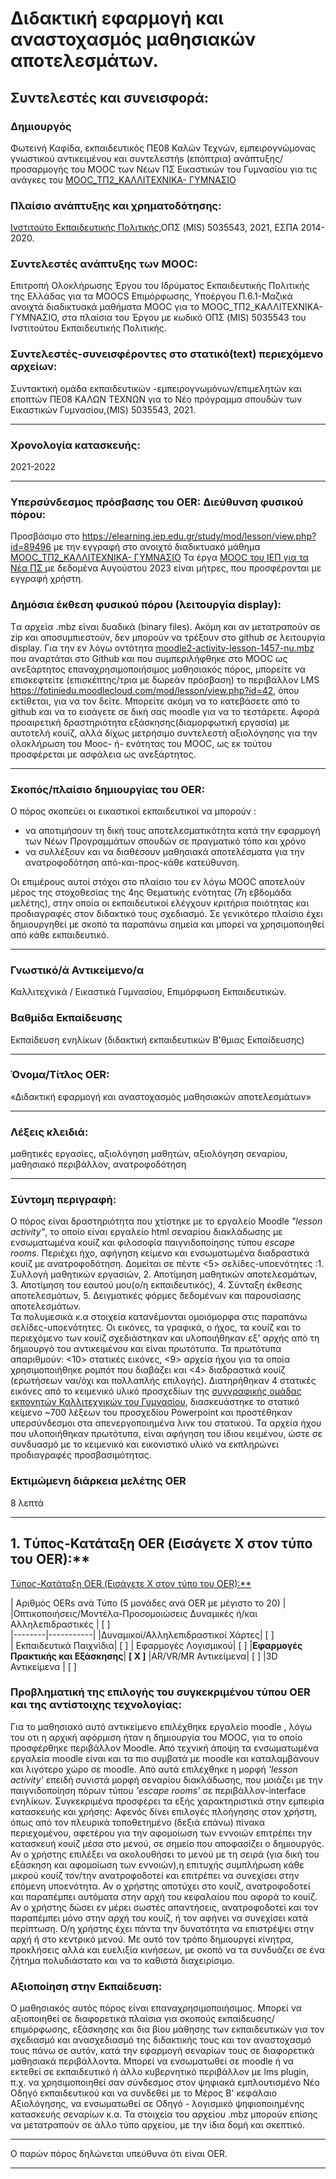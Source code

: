 # Διδακτική εφαρμογή και αναστοχασμός μαθησιακών αποτελεσμάτων. 


## Συντελεστές και συνεισφορά:
### Δημιουργός 
Φωτεινή Καφίδα, εκπαιδευτικός ΠΕ08 Καλών Τεχνών, εμπειρογνώμονας γνωστικού  αντικειμένου και συντελεστήs (επόπτρια) ανάπτυξης/ προσαρμογής του MOOC των Νέων ΠΣ Εικαστικών του Γυμνασίου για τις ανάγκες του [ΜΟΟC_ΤΠ2_ΚΑΛΛΙΤΕΧΝΙΚΑ- ΓΥΜΝΑΣΙΟ](https://elearning.iep.edu.gr/study/enrol/index.php?id=2311)
### Πλαίσιο ανάπτυξης και χρηματοδότησης:
[Ινστιτούτο Εκπαιδευτικής Πολιτικής](http://iep.edu.gr/el/),ΟΠΣ (MIS) 5035543, 2021, ΕΣΠΑ 2014-2020.
### Συντελεστές ανάπτυξης των MOOC:
Επιτροπή Ολοκλήρωσης Έργου του Ιδρύματος Εκπαιδευτικής Πολιτικής της Ελλάδας για τα MOOCS Επιμόρφωσης, Υποέργου Π.6.1-Μαζικά ανοιχτά διαδικτυακά μαθήματα MOOC για το ΜΟΟC_ΤΠ2_ΚΑΛΛΙΤΕΧΝΙΚΑ- ΓΥΜΝΑΣΙΟ, στα πλαίσια του Έργου με κωδικό ΟΠΣ (MIS) 5035543 του Ινστιτούτου Εκπαιδευτικής Πολιτικής.
### Συντελεστές-συνεισφέροντες στο στατικό(text) περιεχόμενο αρχείων:
Συντακτική ομάδα εκπαιδευτικών -εμπειρογνωμόνων/επιμελητών και εποπτών ΠΕ08 ΚΑΛΩΝ ΤΕΧΝΩΝ για το Νέο πρόγραμμα σπουδών των Εικαστικών Γυμνασίου,(MIS) 5035543, 2021.

___

### Χρονολογία κατασκευής: ###
 2021-2022
___
 
### Υπερσύνδεσμος πρόσβασης του OER: Διεύθυνση φυσικού πόρου:

Προσβάσιμο στο <https://elearning.iep.edu.gr/study/mod/lesson/view.php?id=89496>  με την εγγραφή στο ανοιχτό διαδικτυακό μάθημα [ΜΟΟC_ΤΠ2_ΚΑΛΛΙΤΕΧΝΙΚΑ- ΓΥΜΝΑΣΙΟ](https://elearning.iep.edu.gr/study/enrol/index.php?id=2311)
Τα έργα [MOOC του ΙΕΠ για τα Νέα ΠΣ ](https://elearning.iep.edu.gr/study/course/index.php?categoryid=68&browse=courses&perpage=20&page=1) με δεδομένα Αυγούστου 2023 είναι μήτρες, που προσφέρονται με εγγραφή χρήστη. 
### Δημόσια έκθεση φυσικού πόρου (λειτουργία display): 
Tα αρχεία .mbz είναι δυαδικά (binary files). Ακόμη και αν μετατραπούν σε zip και αποσυμπιεστούν, δεν μπορούν να τρέξουν στο github σε λειτουργία display. Για την  εν λόγω οντότητα [moodle2-activity-lesson-1457-nu.mbz](https://github.com/fotinikafida/text-to-moodle/blob/main/moodle2-activity-lesson-1457-nu.mbz) που αναρτάται στο Github και που συμπεριλήφθηκε στο MOOC ως ανεξάρτητος επαναχρησιμοποιήσιμος  μαθησιακός πόρος, μπορείτε να επισκεφτείτε (επισκέπτης/τρια με δωρεάν πρόσβαση) το περιβάλλον LMS <https://fotiniedu.moodlecloud.com/mod/lesson/view.php?id=42>, όπου εκτίθεται, για να τον δείτε. Mπορείτε ακόμη να το κατεβάσετε από το github και να το εισάγετε σε δική σας moodle για να το τεστάρετε.  Αφορά προαιρετική δραστηριότητα εξάσκησης(διαμορφωτική εργασία) με αυτοτελή κουίζ, αλλά δίχως μετρήσιμο συντελεστή αξιολόγησης για την ολοκλήρωση του Mooc- ή- ενότητας του ΜΟΟC, ως εκ τούτου προσφέρεται με ασφάλεια ως ανεξάρτητος.
   
___

### Σκοπός/πλαίσιο δημιουργίας του OER: ###   
 Ο πόρος σκοπεύει οι εικαστικοί εκπαιδευτικοί να μπορούν :
 *  να αποτιμήσουν τη δική τους αποτελεσματικότητα κατά την εφαρμογή των Νέων Προγραμμάτων σπουδών σε πραγματικό τόπο και χρόνο  
 * να συλλέξουν και να διαθέσουν μαθησιακά αποτελέσματα για την ανατροφοδότηση από-και-προς-κάθε κατεύθυνση.  

Οι επιμέρους αυτοί στόχοι στο πλαίσιο του εν λόγω MOOC αποτελούν μέρος της στοχοθεσίας της 4ης Θεματικής ενότητας (7η εβδομάδα μελέτης), στην οποία οι εκπαιδευτικοί ελέγχουν κριτήρια ποιότητας και προδιαγραφές  στον διδακτικό τους σχεδιασμό. Σε γενικότερο πλαίσιο έχει δημιουργηθεί με σκοπό τα  παραπάνω σημεία  και μπορεί να χρησιμοποιηθεί από κάθε εκπαιδευτικό.
___  

### Γνωστικό/ά Αντικείμενο/α ###  
 Καλλιτεχνικά / Εικαστικά Γυμνασίου, Επιμόρφωση Εκπαιδευτικών.

### Βαθμίδα Εκπαίδευσης ###
Εκπαίδευση ενηλίκων (διδακτική εκπαιδευτικών Β'θμιας Εκπαίδευσης)

________

### Όνομα/Τίτλος OER:
 «Διδακτική εφαρμογή και αναστοχασμός μαθησιακών αποτελεσμάτων»       
_____

### Λέξεις κλειδιά: ### 
μαθητικές εργασίες, αξιολόγηση μαθητών, αξιολόγηση σεναρίου, μαθησιακό περιβάλλον, ανατροφοδότηση
       
______

### Σύντομη περιγραφή:  

Ο πόρος είναι δραστηριότητα που χτίστηκε με το εργαλείο Moodle *"lesson activity"*, το οποίο είναι εργαλείο  html σεναρίου διακλάδωσης με ενσωματωμένα κουίζ και φιλοσοφία παιγνιδοποίησης τύπου *escape rooms*.  Περιέχει ήχο, αφήγηση κείμενο και ενσωματωμένα διαδραστικά κουίζ με ανατροφοδότηση. Δομείται σε πέντε <5> σελίδες-υποενότητες :1. Συλλογή μαθητικών εργασιών, 2. Αποτίμηση μαθητικών αποτελεσμάτων, 3. Αποτίμηση του εαυτού μου(o/η εκπαιδευτικός), 4. Σύνταξη έκθεσης αποτελεσμάτων, 5. Δειγματικές φόρμες δεδομένων και παρουσίασης αποτελεσμάτων.  
Τα πολυμεσικά κ.α στοιχεία κατανέμονται ομοιόμορφα στις παραπάνω σελίδες-υποενότητες. Οι εικόνες, τα γραφικά, ο ήχος, τα κουίζ και το περιεχόμενο των κουίζ σχεδιάστηκαν και υλοποιήθηκαν εξ' αρχής από τη δημιουργό του αντικειμένου και είναι πρωτότυπα. Τα πρωτότυπα απαριθμούν: <10> στατικές εικόνες, <9> αρχεία ήχου για τα οποία χρησιμοποιήθηκε ρομπότ που διαβάζει και <4> διαδραστικά κουίζ (ερωτήσεων ναι/όχι και πολλαπλής επιλογής). 
Διατηρήθηκαν 4 στατικές εικόνες από το κειμενικό υλικό προσχεδίων της [συγγραφικής ομάδας εκπονητών Καλλιτεχνικών του Γυμνασίου](http://iep.edu.gr/el/nea-ps-provoli), διασκευάστηκε το στατικό κείμενο ~700 λέξεων του προσχεδίου Powerpoint και προστέθηκαν υπερσύνδεσμοι στα απενεργοποιημένα λινκ του στατικού.
Τα αρχεία ήχου που υλοποιήθηκαν πρωτότυπα, είναι αφήγηση του ίδιου κειμένου, ώστε σε συνδυασμό με το κειμενικό και εικονιστικό υλικό να εκπληρώνει προδιαγραφές προσβασιμότητας.

### Εκτιμώμενη διάρκεια μελέτης ΟΕR 
8 λεπτά  
____
##  1. <a name='T-OEROER:'></a>Tύπος-Κατάταξη OER (Εισάγετε Χ στον τύπο του OER):**
<!-- vscode-markdown-toc -->
 [Tύπος-Κατάταξη OER (Εισάγετε Χ στον τύπο του OER):**](#T-OEROER:)

<!-- vscode-markdown-toc-config
	numbering=true
	autoSave=true
	/vscode-markdown-toc-config -->
<!-- /vscode-markdown-toc -->
| Αριθμός OERs ανά Τύπο (5 μονάδες ανά OER με μέγιστο το 20) |  
|Οπτικοποιήσεις/Μοντέλα-Προσομοιώσεις Δυναμικές ή/και Αλληλεπιδραστικές |  [ ]    
|--------|-----------|
|Δυναμικοί/Αλληλεπιδραστικοί Χάρτες|  [   ]   
| Εκπαιδευτικά Παιχνίδια|  [    ]
| Εφαρμογές Λογισμικού| [  ]
|**Εφαρμογές Πρακτικής και Εξάσκησης**| **[ Χ ]**
|AR/VR/MR Αντικείμενα| [  ]
|3D Αντικείμενα | [   ]

### Προβληματική της επιλογής του συγκεκριμένου τύπου OER και της αντίστοιχης τεχνολογίας: 

Για το μαθησιακό αυτό αντικείμενο επιλέχθηκε εργαλείο moodle , λόγω του οτι η αρχική αφόρμιση ήταν η δημιουργία του ΜΟΟC, για το οποίο προσφέρθηκε περιβάλλον Moodle. Από τεχνική άποψη τα ενσωματωμένα εργαλεία moodle είναι και τα πιο συμβατά με moodle και καταλαμβάνουν και λιγότερο χώρο σε moodle. Aπό αυτά επιλέχθηκε η μορφή *'lesson activity'* επειδή συνιστά μορφή σεναρίου διακλάδωσης, που μοιάζει με την παιγνιδοποίηση πόρων τύπου *'escape rooms'* σε περιβάλλον-interface ενηλίκων. Συγκεκριμένα προσφέρει τα εξής χαρακτηριστικά στην εμπειρία κατασκευής και χρήσης: Αφενός δίνει επιλογές πλοήγησης στον χρήστη, όπως από τον πλευρικά τοποθετημένο (δεξιά επάνω) πίνακα περιεχομένου, αφετέρου για την αφομοίωση των εννοιών επιτρέπει την κατασκευή κουίζ μέσα στο μενού, σε σημείο που αποφασίζει ο δημιουργός. Αν ο χρήστης επιλέξει να ακολουθήσει το μενού με τη σειρά (για δική του εξάσκηση και αφομοίωση των εννοιών),η επιτυχής συμπλήρωση κάθε μικρού κουίζ τον/την ανατροφοδοτεί και επιτρέπει να συνεχίσει στην επόμενη υποενότητα. Αν ο χρήστης αποτύχει στο κουίζ, ανατροφοδοτεί και  παραπέμπει αυτόματα στην αρχή του κεφαλαίου που αφορά το κουίζ. Αν ο χρήστης δώσει εν μέρει σωστές απαντήσεις, ανατροφοδοτεί και τον παραπέμπει μόνο στην αρχή του κουίζ, ή τον αφήνει να συνεχίσει κατά περίπτωση. Ο/η χρήστης έχει πάντα την δυνατότητα να επιστρέψει στην αρχή ή στο κεντρικό μενού. Με αυτό τον τρόπο δημιουργεί κίνητρα, προκλήσεις αλλά και ευελιξία κινήσεων, με σκοπό να τα συνδυάζει σε ένα ζήτημα πολυδιάστατο και να το καθιστά διαχειρίσιμο. 

### Αξιοποίηση στην Εκπαίδευση: 

Ο μαθησιακός αυτός πόρος είναι επαναχρησιμοποιήσιμος. Μπορεί να αξιοποιηθεί σε διαφορετικά  πλαίσια για σκοπούς εκπαίδευσης/επιμόρφωσης, εξάσκησης και δια βίου μάθησης των εκπαιδευτικών για τον σχεδιασμό και ανασχεδιασμό της διδακτικής τους και τον αναστοχασμό τους πάνω σε αυτόν, κατά την εφαρμογή σεναρίων τους σε διαφορετικά μαθησιακά περιβάλλοντα. Μπορεί να ενσωματωθεί σε moodle ή να εκτεθεί σε εκπαιδευτικό ή άλλο κυβερνητικό περιβάλλον με lms plugin, π.χ.  να χρησιμοποιηθεί σαν σύνδεσμος στον ψηφιακά εμπλουτισμένο Νέο Οδηγό εκπαιδευτικού και να συνδεθεί με το Μέρος Β' κεφάλαιο Αξιολόγησης, να ενσωματωθεί σε Οδηγό - λογισμικό ψηφιοποιημένης κατασκευής σεναρίων κ.α. Τα στοιχεία του  αρχείου .mbz μπορούν επίσης να μετατραπούν σε άλλο τύπο αρχείου, με την ίδια δομή και σκεπτικό.
_____

Ο παρών πόρος δηλώνεται υπεύθυνα ότι είναι OER. 
_______________________________


